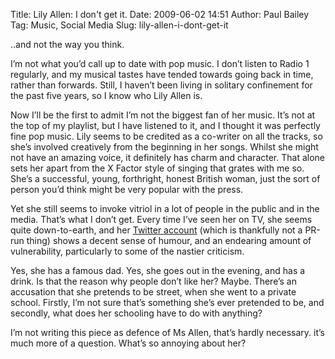 Title: Lily Allen: I don't get it.
Date: 2009-06-02 14:51
Author: Paul Bailey
Tag: Music, Social Media
Slug: lily-allen-i-dont-get-it

..and not the way you think.

I’m not what you’d call up to date with pop music. I don’t listen to
Radio 1 regularly, and my musical tastes have tended towards going back
in time, rather than forwards. Still, I haven’t been living in solitary
confinement for the past five years, so I know who Lily Allen is.

Now I’ll be the first to admit I’m not the biggest fan of her music.
It’s not at the top of my playlist, but I have listened to it, and I
thought it was perfectly fine pop music. Lily seems to be credited as a
co-writer on all the tracks, so she’s involved creatively from the
beginning in her songs. Whilst she might not have an amazing voice, it
definitely has charm and character. That alone sets her apart from the X
Factor style of singing that grates with me so. She’s a successful,
young, forthright, honest British woman, just the sort of person you’d
think might be very popular with the press.

Yet she still seems to invoke vitriol in a lot of people in the public
and in the media. That’s what I don’t get. Every time I’ve seen her on
TV, she seems quite down-to-earth, and her [Twitter account][1] (which is
thankfully not a PR-run thing) shows a decent sense of humour, and an
endearing amount of vulnerability, particularly to some of the nastier
criticism.

Yes, she has a famous dad. Yes, she goes out in the evening, and has a
drink. Is that the reason why people don’t like her? Maybe. There’s an
accusation that she pretends to be street, when she went to a private
school. Firstly, I’m not sure that’s something she’s ever pretended to
be, and secondly, what does her schooling have to do with anything?

I’m not writing this piece as defence of Ms Allen, that’s hardly
necessary. it’s much more of a question. What’s so annoying about her?

  [1]: http://twitter.com/lilyroseallen
